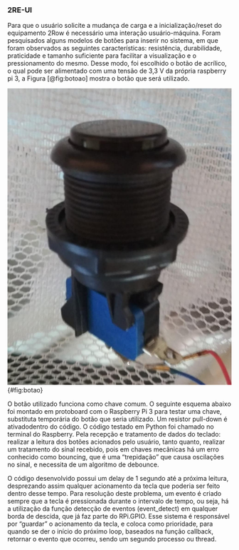 ### 2RE-UI

Para que o usuário solicite a mudança de carga e a inicialização/reset do equipamento 2Row é necessário uma interação usuário-máquina. Foram pesquisados alguns modelos de botões para inserir no sistema, em que foram observados as seguintes características: resistência, durabilidade, praticidade e tamanho suficiente para facilitar a visualização e o pressionamento do mesmo. Desse modo, foi escolhido o botão de acrílico, o qual pode ser alimentado com uma tensão de 3,3 V da própria raspberry pi 3, a Figura [@fig:botoao] mostra o botão que será utilizado.

 ![carga^[Fonte: Autor]](imagens/botao.jpeg){#fig:botao}

O botão utilizado funciona como chave comum. O seguinte esquema abaixo foi montado em protoboard com o  Raspberry Pi 3 para testar uma chave, substituta temporária do botão que seria utilizado. Um resistor pull-down é ativadodentro do código. 
 O código testado em Python foi chamado no terminal do Raspberry.
 Pela recepção e tratamento de dados do teclado: realizar a leitura dos botões acionados pelo usuário, tanto quanto, realizar um tratamento do sinal recebido, pois em chaves mecânicas há um erro conhecido como bouncing, que é uma “trepidação” que causa 
oscilações no sinal, e necessita de um algoritmo de debounce.

O código desenvolvido possui um delay de 1 segundo até a próxima leitura, desprezando assim qualquer acionamento da tecla que
poderia ser feito dentro desse tempo. Para resolução deste problema, um evento é criado sempre que a tecla é pressionada durante o intervalo de tempo, ou seja, há a utilização da função detecção de eventos (event_detect) em qualquer borda de descida, que já faz parte do RPi.GPIO. Esse sistema é responsável por “guardar” o acionamento da tecla, e coloca como prioridade, para quando se der o início do próximo loop, baseados na função callback, retornar o evento
que ocorreu, sendo um segundo processo ou thread. 



